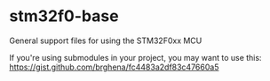 # stm32f0-base
General support files for using the STM32F0xx MCU

If you're using submodules in your project, you may want to use this:
https://gist.github.com/brghena/fc4483a2df83c47660a5
